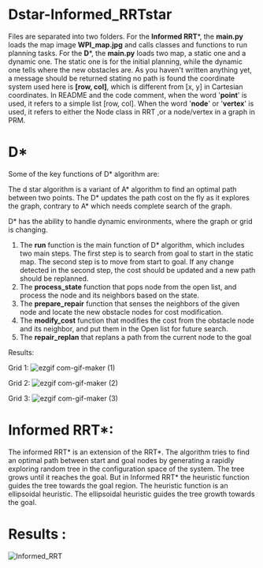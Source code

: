 # Dstar-Informed_RRTstar

Files are separated into two folders. 
For the **Informed RRT***, the **main.py** loads the map image **WPI_map.jpg** and calls classes and functions to run planning tasks. 
For the **D***,  the **main.py** loads two map, a static one and a dynamic one. The static one is for the initial planning, while the dynamic one tells where the new obstacles are. As you haven't written anything yet, a message should be returned stating no path is found
the coordinate system used here is **[row, col]**, which is different from [x, y] in Cartesian coordinates. In README and the code comment, when the word '**point**' is used, it refers to a simple list [row, col]. When the word '**node**' or '**vertex**' is used, it refers to either the Node class in RRT ,or a node/vertex in a graph in PRM.

# D*

Some of the key functions of D* algorithm are:

The d star algorithm is a variant of A* algorithm to find an optimal path between two points. The D* updates the path cost on the fly as it explores the graph, contrary to A* which needs complete search of the graph. 

D* has the ability to handle dynamic environments, where the graph or grid is changing.
1. The **run** function is the main function of D* algorithm, which includes two main steps. The first step is to search from goal to start in the static map. The second step is to move from start to goal. If any change detected in the second step, the cost should be updated and a new path should be replanned.
2. The **process_state** function that pops node from the open list, and process the node and its neighbors based on the state. 
3. The **prepare_repair** function that senses the neighbors of the given node and locate the new obstacle nodes for cost modification.
4. The **modify_cost** function that modifies the cost from the obstacle node and its neighbor, and put them in the Open list for future search.
5. The **repair_replan** that replans a path from the current node to the goal

Results:

Grid 1:
![ezgif com-gif-maker (1)](https://user-images.githubusercontent.com/64325043/231954222-7b1141fc-016c-4d3f-b2ff-825e013bb12e.gif)

Grid 2:
![ezgif com-gif-maker (2)](https://user-images.githubusercontent.com/64325043/231954262-1f5cc60b-f047-4b56-9d0f-bd12188aa345.gif)


Grid 3:
![ezgif com-gif-maker (3)](https://user-images.githubusercontent.com/64325043/231954293-86a0f702-9780-42a6-be50-a63e2b055b64.gif)

# Informed RRT*:

The informed RRT* is an extension of the RRT*. The algorithm tries to find an optimal path between start and goal nodes by generating a rapidly exploring random tree in the configuration space of the system. The tree grows until it reaches the goal. But in Informed RRT* the heuristic function guides the tree towards the goal region. The heuristic function is an ellipsoidal heuristic. The ellipsoidal heuristic guides the tree growth towards the goal.

# Results :

![Informed_RRT](https://user-images.githubusercontent.com/64325043/231954601-ca61ce03-a9fc-46f6-9817-423e6ed7ed51.png)


